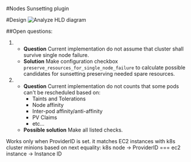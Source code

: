 #Nodes Sunsetting plugin

#Design 
![Analyze HLD diagram](analyze_hld_diagram.png)




##Open questions:
1. * **Question** Current implementation do not assume that cluster shall survive single node failure.  
	* **Solution** Make configuration checkbox ``preserve_resources_for_single_node_failure`` to calculate possible candidates for sunsetting preserving needed spare resources.
2. * **Question** Current implementation do not counts that some pods can't be rescheduled based on:  
		* Taints and Tolerations  
		* Node affinity  
		* Inter-pod affinity/anti-affinity  
		* PV Claims  
		* etc...  
   * **Possible solution** Make all listed checks. 


Works only when ProviderID is set.
it matches EC2 instances with k8s cluster minions based on next equality:
k8s node -> ProviderID === ec2 instance -> Instance ID